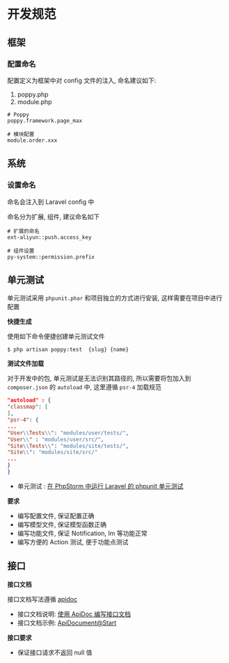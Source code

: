 # 开发规范

## 框架

### 配置命名

配置定义为框架中对 config 文件的注入, 命名建议如下:

1. poppy.php
2. module.php

```
# Poppy
poppy.framework.page_max

# 模块配置
module.order.xxx
```

## 系统

### 设置命名

命名会注入到 Laravel config 中

命名分为扩展, 组件, 建议命名如下

```
# 扩展的命名
ext-aliyun::push.access_key

# 组件设置
py-system::permission.prefix
```

## 单元测试

单元测试采用 `phpunit.phar` 和项目独立的方式进行安装, 这样需要在项目中进行配置

**快捷生成**

使用如下命令便捷创建单元测试文件

```
$ php artisan poppy:test  {slug} {name}
```

**测试文件加载**

对于开发中的包, 单元测试是无法识别其路径的, 所以需要将包加入到 `composer.json` 的 `autoload` 中, 这里遵循 `psr-4` 加载规范

```json
"autoload" : {
"classmap": [
],
"psr-4": {
...
"User\\Tests\\": "modules/user/tests/",
"User\\" : "modules/user/src/",
"Site\\Tests\\": "modules/site/tests/",
"Site\\": "modules/site/src/"
...
}
}
```

- 单元测试 : [在 PhpStorm 中运行 Laravel 的 phpunit 单元测试](https://wulicode.com/php/vendor/phpunit-at-project/index.html)

**要求**

- 编写配置文件, 保证配置正确
- 编写模型文件, 保证模型函数正确
- 编写功能文件, 保证 Notification, Im 等功能正常
- 编写方便的 Action 测试, 便于功能点测试

## 接口

**接口文档**

接口文档写法遵循 [apidoc](https://apidocjs.com/)

- 接口文档说明: [使用 ApiDoc 编写接口文档](https://wulicode.com/develop/cooperation/apidoc/)
- 接口文档示例: [ApiDocument@Start](http://v4.poppy-framework.com/docs/web/)

**接口要求**

- 保证接口请求不返回 null 值
